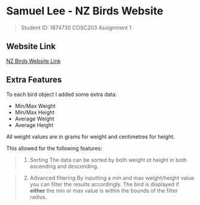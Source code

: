 # Samuel Lee - NZ Birds Website
> Student ID: 1874730
> COSC203 Assignment 1

## Website Link

[NZ Birds Website Link](https://leesa178.cspages.otago.ac.nz/cosc203/)

## Extra Features

To each bird object I added some extra data:

- Min/Max Weight
- Min/Max Height
- Average Weight
- Average Height

All weight values are in grams for weight and centimetres for height.

This allowed for the following features:

> 1. Sorting
The data can be sorted by both weight ot height in both ascending and descending. 

> 2. Advanced filtering
By inputting a min and max weight/height value you can filter the results accordingly.
The bird is displayed if **either** the min or max value is within the bounds of the filter radius.  